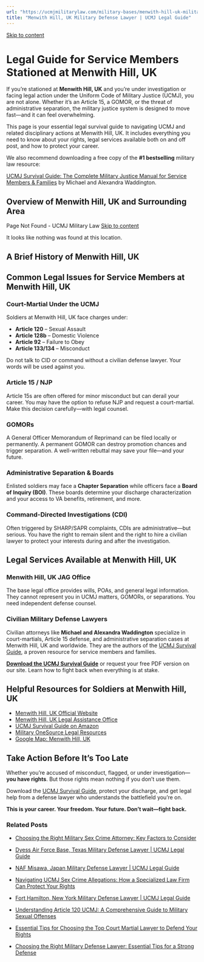 ```yaml
---
url: "https://ucmjmilitarylaw.com/military-bases/menwith-hill-uk-military-defense-lawyer-ucmj-legal-guide/"
title: "Menwith Hill, UK Military Defense Lawyer | UCMJ Legal Guide"
---
```


[Skip to content](https://ucmjmilitarylaw.com/military-bases/menwith-hill-uk-military-defense-lawyer-ucmj-legal-guide/#content)

# Legal Guide for Service Members Stationed at Menwith Hill, UK

If you’re stationed at **Menwith Hill, UK** and you’re under investigation or facing legal action under the Uniform Code of Military Justice (UCMJ), you are not alone. Whether it’s an Article 15, a GOMOR, or the threat of administrative separation, the military justice system is designed to move fast—and it can feel overwhelming.

This page is your essential legal survival guide to navigating UCMJ and related disciplinary actions at Menwith Hill, UK. It includes everything you need to know about your rights, legal services available both on and off post, and how to protect your career.

We also recommend downloading a free copy of the **#1 bestselling** military law resource:

[UCMJ Survival Guide: The Complete Military Justice Manual for Service Members & Families](https://www.amazon.com/dp/B0FCDD3B2Z) by Michael and Alexandra Waddington.

## Overview of Menwith Hill, UK and Surrounding Area

Page Not Found - UCMJ Military Law [Skip to content](https://ucmjmilitarylaw.com/military-bases/menwith-hill-uk-military-defense-lawyer-ucmj-legal-guide/%7Blocation7#content)

It looks like nothing was found at this location.

## A Brief History of Menwith Hill, UK

## Common Legal Issues for Service Members at Menwith Hill, UK

### Court-Martial Under the UCMJ

Soldiers at Menwith Hill, UK face charges under:

- **Article 120** – Sexual Assault
- **Article 128b** – Domestic Violence
- **Article 92** – Failure to Obey
- **Article 133/134** – Misconduct

Do not talk to CID or command without a civilian defense lawyer. Your words will be used against you.

### Article 15 / NJP

Article 15s are often offered for minor misconduct but can derail your career. You may have the option to refuse NJP and request a court-martial. Make this decision carefully—with legal counsel.

### GOMORs

A General Officer Memorandum of Reprimand can be filed locally or permanently. A permanent GOMOR can destroy promotion chances and trigger separation. A well-written rebuttal may save your file—and your future.

### Administrative Separation & Boards

Enlisted soldiers may face a **Chapter Separation** while officers face a **Board of Inquiry (BOI)**. These boards determine your discharge characterization and your access to VA benefits, retirement, and more.

### Command-Directed Investigations (CDI)

Often triggered by SHARP/SAPR complaints, CDIs are administrative—but serious. You have the right to remain silent and the right to hire a civilian lawyer to protect your interests during and after the investigation.

## Legal Services Available at Menwith Hill, UK

### Menwith Hill, UK JAG Office

The base legal office provides wills, POAs, and general legal information. They cannot represent you in UCMJ matters, GOMORs, or separations. You need independent defense counsel.

### Civilian Military Defense Lawyers

Civilian attorneys like **Michael and Alexandra Waddington** specialize in court-martials, Article 15 defense, and administrative separation cases at Menwith Hill, UK and worldwide. They are the authors of the [UCMJ Survival Guide](https://www.amazon.com/dp/B0FCDD3B2Z), a proven resource for service members and families.

**[Download the UCMJ Survival Guide](https://www.amazon.com/dp/B0FCDD3B2Z)** or request your free PDF version on our site. Learn how to fight back when everything is at stake.

## Helpful Resources for Soldiers at Menwith Hill, UK

- [Menwith Hill, UK Official Website](https://ucmjmilitarylaw.com/military-bases/menwith-hill-uk-military-defense-lawyer-ucmj-legal-guide/%7Blocation12%7D)
- [Menwith Hill, UK Legal Assistance Office](https://ucmjmilitarylaw.com/military-bases/menwith-hill-uk-military-defense-lawyer-ucmj-legal-guide/%7Blocation13%7D)
- [UCMJ Survival Guide on Amazon](https://www.amazon.com/dp/B0FCDD3B2Z)
- [Military OneSource Legal Resources](https://www.militaryonesource.mil/legal/)
- [Google Map: Menwith Hill, UK](https://ucmjmilitarylaw.com/military-bases/menwith-hill-uk-military-defense-lawyer-ucmj-legal-guide/%7Blocation14%7D)

## Take Action Before It’s Too Late

Whether you’re accused of misconduct, flagged, or under investigation— **you have rights**. But those rights mean nothing if you don’t use them.

Download the [UCMJ Survival Guide](https://www.amazon.com/dp/B0FCDD3B2Z), protect your discharge, and get legal help from a defense lawyer who understands the battlefield you’re on.

**This is your career. Your freedom. Your future. Don’t wait—fight back.**

### Related Posts

- [Choosing the Right Military Sex Crime Attorney: Key Factors to Consider](https://ucmjmilitarylaw.com/military-sex-crime-attorney/)
- [Dyess Air Force Base, Texas Military Defense Lawyer \| UCMJ Legal Guide](https://ucmjmilitarylaw.com/dyess-air-force-base-texas-military-defense-lawyer-ucmj-legal-guide/)
- [NAF Misawa, Japan Military Defense Lawyer \| UCMJ Legal Guide](https://ucmjmilitarylaw.com/naf-misawa-japan-military-defense-lawyer-ucmj-legal-guide/)
- [Navigating UCMJ Sex Crime Allegations: How a Specialized Law Firm Can Protect Your Rights](https://ucmjmilitarylaw.com/ucmj-sex-crime-law-firm/)

- [Fort Hamilton, New York Military Defense Lawyer \| UCMJ Legal Guide](https://ucmjmilitarylaw.com/fort-hamilton-new-york-military-defense-lawyer-ucmj-legal-guide/)
- [Understanding Article 120 UCMJ: A Comprehensive Guide to Military Sexual Offenses](https://ucmjmilitarylaw.com/article-120-ucmj/)
- [Essential Tips for Choosing the Top Court Martial Lawyer to Defend Your Rights](https://ucmjmilitarylaw.com/top-court-martial-lawyer/)
- [Choosing the Right Military Defense Lawyer: Essential Tips for a Strong Defense](https://ucmjmilitarylaw.com/military-defense-lawyer-2/)